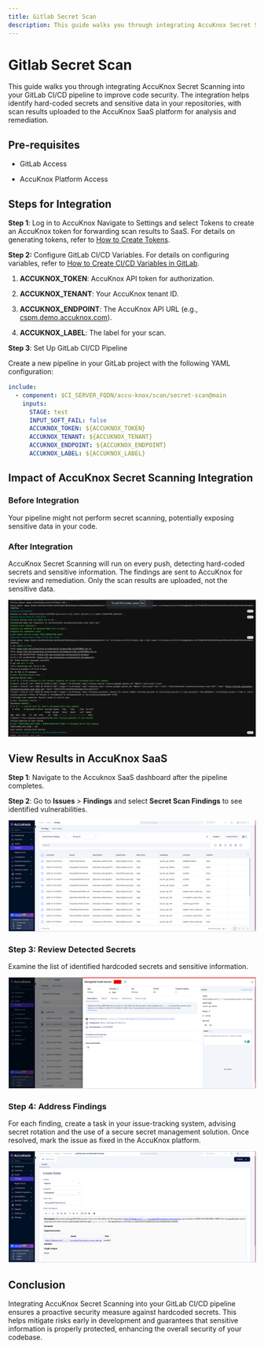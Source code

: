 ```yaml
---
title: Gitlab Secret Scan
description: This guide walks you through integrating AccuKnox Secret Scanning into your GitLab CI/CD pipeline to improve code security. The integration helps identify hard-coded secrets and sensitive data in your repositories, with scan results uploaded to the AccuKnox SaaS platform for analysis and remediation.
---
```


# Gitlab Secret Scan

This guide walks you through integrating AccuKnox Secret Scanning into your GitLab CI/CD pipeline to improve code security. The integration helps identify hard-coded secrets and sensitive data in your repositories, with scan results uploaded to the AccuKnox SaaS platform for analysis and remediation.

## Pre-requisites

- GitLab Access

- AccuKnox Platform Access

## Steps for Integration

**Step 1**: Log in to AccuKnox Navigate to Settings and select Tokens to create an AccuKnox token for forwarding scan results to SaaS. For details on generating tokens, refer to [How to Create Tokens](https://help.accuknox.com/how-to/how-to-create-tokens/?h=token "https://help.accuknox.com/how-to/how-to-create-tokens/?h=token").

**Step 2:** Configure GitLab CI/CD Variables. For details on configuring variables, refer to [How to Create CI/CD Variables in GitLab](https://docs.gitlab.com/ee/ci/variables/ "https://docs.gitlab.com/ee/ci/variables/").

1.  **ACCUKNOX_TOKEN**: AccuKnox API token for authorization.

2.  **ACCUKNOX_TENANT**: Your AccuKnox tenant ID.

3.  **ACCUKNOX_ENDPOINT**: The AccuKnox API URL (e.g., [cspm.demo.accuknox.com](http://cspm.demo.accuknox.com/ "http://cspm.demo.accuknox.com/")).

4.  **ACCUKNOX_LABEL**: The label for your scan.

**Step 3**: Set Up GitLab CI/CD Pipeline

Create a new pipeline in your GitLab project with the following YAML configuration:

```yaml
include:
  - component: $CI_SERVER_FQDN/accu-knox/scan/secret-scan@main
    inputs:
      STAGE: test
      INPUT_SOFT_FAIL: false
      ACCUKNOX_TOKEN: ${ACCUKNOX_TOKEN}
      ACCUKNOX_TENANT: ${ACCUKNOX_TENANT}
      ACCUKNOX_ENDPOINT: ${ACCUKNOX_ENDPOINT}
      ACCUKNOX_LABEL: ${ACCUKNOX_LABEL}
```

## Impact of AccuKnox Secret Scanning Integration

### Before Integration

Your pipeline might not perform secret scanning, potentially exposing sensitive data in your code.

### After Integration

AccuKnox Secret Scanning will run on every push, detecting hard-coded secrets and sensitive information. The findings are sent to AccuKnox for review and remediation. Only the scan results are uploaded, not the sensitive data.

![image-20250124-052140.png](./images/gitlab-secret-scan/1.png)

## View Results in AccuKnox SaaS

**Step 1**: Navigate to the Accuknox SaaS dashboard after the pipeline completes.

**Step 2**: Go to **Issues** > **Findings** and select **Secret Scan Findings** to see identified vulnerabilities.

![image-20250124-051924.png](./images/gitlab-secret-scan/2.png)

### Step 3: Review Detected Secrets

Examine the list of identified hardcoded secrets and sensitive information.

![image-20250124-052055.png](./images/gitlab-secret-scan/3.png)

### Step 4: Address Findings

For each finding, create a task in your issue-tracking system, advising secret rotation and the use of a secure secret management solution. Once resolved, mark the issue as fixed in the AccuKnox platform.

![image-20250124-052320.png](./images/gitlab-secret-scan/4.png)

## Conclusion

Integrating AccuKnox Secret Scanning into your GitLab CI/CD pipeline ensures a proactive security measure against hardcoded secrets. This helps mitigate risks early in development and guarantees that sensitive information is properly protected, enhancing the overall security of your codebase.
